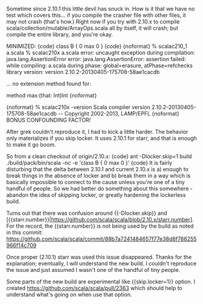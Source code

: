 Sometime since 2.10.1 this little devil has snuck in. How is it that we have no test which covers this... if you compile the crasher file with other files, it may not crash (that's how.) Right now if you try with 2.10.x to compile scala/collection/mutable/ArrayOps.scala all by itself, it will crash; but compile the entire library, and you're okay.

MINIMIZED:
{code}
class B { 0 max 0 }
{code}
{noformat}
% scalac210_1 a.scala 
% scalac210x a.scala 
error: uncaught exception during compilation: java.lang.AssertionError
error: java.lang.AssertionError: assertion failed: 
     while compiling: a.scala
        during phase: global=erasure, atPhase=refchecks
     library version: version 2.10.2-20130405-175708-58ae1cacdb

...
no extension method found for:

  method max:(that: Int)Int
{noformat}

{noformat}
% scalac210x -version
Scala compiler version 2.10.2-20130405-175708-58ae1cacdb -- Copyright 2002-2013, LAMP/EPFL
{noformat}
BONUS CONFOUNDING FACTOR!

After grek couldn't reproduce it, I had to kick a little harder. The behavior only materializes if you skip locker. It uses 2.10.1 for starr, and that is enough to make it go boom.

So from a clean checkout of origin/2.10.x:
{code}
ant -Dlocker.skip=1 build
./build/pack/bin/scala -nc -e 'class B { 0 max 0 }'
{code}
It is fairly disturbing that the delta between 2.10.1 and current 2.10.x is a) enough to break things in the absence of locker and b) break them in a way which is basically impossible to connect to the cause unless you're one of a tiny handful of people. So we had better do something about this somewhere - abandon the idea of skipping locker, or greatly hardening the lockerless build.

Turns out that there was confusion around {{-Dlocker.skip}} and [{{starr.number}}|https://github.com/scala/scala/blob/2.10.x/starr.number]. For the record, the {{starr.number}} is not being used by the build as noted in this commit: https://github.com/scala/scala/commit/88b7a7241484657f77e38d8f788255966f14c709

Once proper (2.10.1) starr was used this issue disappeared.
Thanks for the explanation; eventually, I will understand the new build.  I couldn't reproduce the issue and just assumed I wasn't one of the handful of tiny people.

Some parts of the new build are experimental like {{skip.locker=1}} option. I created https://github.com/scala/scala/pull/2363 which should help to understand what's going on when use that option.
